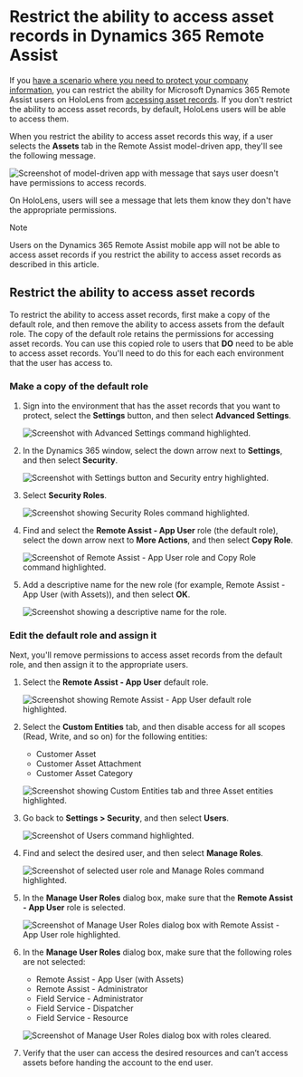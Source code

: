 
# Restrict the ability to access asset records in Dynamics 365 Remote Assist

If you [have a scenario where you need to protect your company information](restricted-mode-overview.md), you can restrict the ability for Microsoft Dynamics 365 Remote Assist users on HoloLens from [accessing asset records](asset-capture-overview.md). If you don't restrict the ability to access asset records, by default, HoloLens users will be able to access them. 

When you restrict the ability to access asset records this way, if a user selects the **Assets** tab in the Remote Assist model-driven app, they'll see the following message.

 ![Screenshot of model-driven app with message that says user doesn't have permissions to access records.](media/restricted-mode-assets-model-driven-app.jpg "Screenshot of model-driven app with message that says user doesn't have permissions to access records")

On HoloLens, users will see a message that lets them know they don't have the appropriate permissions. 

> [!NOTE]
> Users on the Dynamics 365 Remote Assist mobile app will not be able to access asset records if you restrict the ability to access asset records as described in this article. 

## Restrict the ability to access asset records

To restrict the ability to access asset records, first make a copy of the default role, and then remove the ability to access assets from the default role. The copy of the default role retains the permissions for accessing asset records. You can use this copied role to users that **DO** need to be able to access asset records. You'll need to do this for each each environment that the user has access to. 

### Make a copy of the default role

1. Sign into the environment that has the asset records that you want to protect, select the **Settings** button, and then select **Advanced Settings**.

    ![Screenshot with Advanced Settings command highlighted.](media/restricted-mode-assets-advanced-settings.jpg "Screenshot with Advanced Settings command highlighted")

2. In the Dynamics 365 window, select the down arrow next to **Settings**, and then select **Security**.

     ![Screenshot with Settings button and Security entry highlighted.](media/restricted-mode-assets-security.jpg "Screenshot with Settings button and Security entry highlighted")

3. Select **Security Roles**.

     ![Screenshot showing Security Roles command highlighted.](media/restricted-mode-assets-security-roles.jpg "Screenshot showing Security Roles command highlighted")

4. Find and select the **Remote Assist - App User** role (the default role), select the down arrow next to **More Actions**, and then select **Copy Role**.

     ![Screenshot of Remote Assist - App User role and Copy Role command highlighted.](media/restricted-mode-assets-copy-role.jpg "Screenshot of Remote Assist - App User role and Copy Role command highlighted")
    
5. Add a descriptive name for the new role (for example, Remote Assist - App User (with Assets)), and then select **OK**.

     ![Screenshot showing a descriptive name for the role.](media/restricted-mode-assets-describe-new-role.jpg "Screenshot showing a descriptive name for the role")
     
### Edit the default role and assign it

Next, you'll remove permissions to access asset records from the default role, and then assign it to the appropriate users.  

1. Select the **Remote Assist - App User** default role. 

     ![Screenshot showing Remote Assist - App User default role highlighted.](media/restricted-mode-assets-select-default-role.jpg "Screenshot showing Remote Assist - App User default role highlighted")

2. Select the **Custom Entities** tab, and then disable access for all scopes (Read, Write, and so on) for the following entities:

    - Customer Asset
    - Customer Asset Attachment
    - Customer Asset Category

     ![Screenshot showing Custom Entities tab and three Asset entities highlighted.](media/restricted-mode-assets-custom-entities.jpg "Screenshot showing Custom Entities tab and three Asset entities highlighted")

3. Go back to **Settings > Security**, and then select **Users**.

     ![Screenshot of Users command highlighted.](media/restricted-mode-assets-users.jpg "Screenshot of Users command highlighted")

4. Find and select the desired user, and then select **Manage Roles**.

     ![Screenshot of selected user role and Manage Roles command highlighted.](media/restricted-mode-assets-manage-roles.jpg "Screenshot of selected user role and Manage Roles command highlighted")

5. In the **Manage User Roles** dialog box, make sure that the **Remote Assist - App User** role is selected.

     ![Screenshot of Manage User Roles dialog box with Remote Assist - App User role highlighted.](media/restricted-mode-assets-selected-role.jpg "Screenshot of Manage User Roles dialog box with Remote Assist - App User role highlighted")

6. In the **Manage User Roles** dialog box, make sure that the following roles are not selected:

    - Remote Assist - App User (with Assets)
    - Remote Assist - Administrator
    - Field Service - Administrator
    - Field Service - Dispatcher
    - Field Service - Resource

     ![Screenshot of Manage User Roles dialog box with roles cleared.](media/restricted-mode-assets-cleared-roles.jpg "Screenshot of Manage User Roles dialog box with roles cleared")

7. Verify that the user can access the desired resources and can’t access assets before handing the account to the end user.
